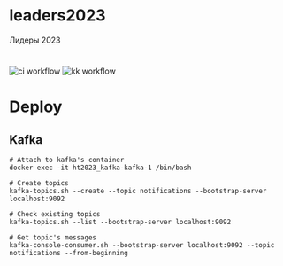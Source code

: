 # leaders2023
Лидеры 2023
# 
![ci workflow](https://github.com/BasePractice/leaders2023/actions/workflows/ci.yml/badge.svg?branch=main)
![kk workflow](https://github.com/BasePractice/leaders2023/actions/workflows/maven.yml/badge.svg?branch=main)


# Deploy

## Kafka

```
# Attach to kafka's container
docker exec -it ht2023_kafka-kafka-1 /bin/bash

# Create topics
kafka-topics.sh --create --topic notifications --bootstrap-server localhost:9092

# Check existing topics
kafka-topics.sh --list --bootstrap-server localhost:9092

# Get topic's messages
kafka-console-consumer.sh --bootstrap-server localhost:9092 --topic notifications --from-beginning

```
